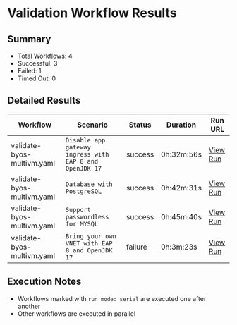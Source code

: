 # Validation Workflow Results

## Summary
- Total Workflows: 4
- Successful: 3
- Failed: 1
- Timed Out: 0

## Detailed Results

| Workflow | Scenario | Status | Duration | Run URL |
|----------|----------|---------|-----------|----------|
| validate-byos-multivm.yaml | `Disable app gateway ingress with EAP 8 and OpenJDK 17` | success | 0h:32m:56s | [View Run](https://github.com/azure-javaee/rhel-jboss-templates/actions/runs/16111275225) |
| validate-byos-multivm.yaml | `Database with PostgreSQL` | success | 0h:42m:31s | [View Run](https://github.com/azure-javaee/rhel-jboss-templates/actions/runs/16111974595) |
| validate-byos-multivm.yaml | `Support passwordless for MYSQL` | success | 0h:45m:40s | [View Run](https://github.com/azure-javaee/rhel-jboss-templates/actions/runs/16112919836) |
| validate-byos-multivm.yaml | `Bring your own VNET with EAP 8 and OpenJDK 17` | failure | 0h:3m:23s | [View Run](https://github.com/azure-javaee/rhel-jboss-templates/actions/runs/16113924284) |


## Execution Notes
- Workflows marked with `run_mode: serial` are executed one after another
- Other workflows are executed in parallel
